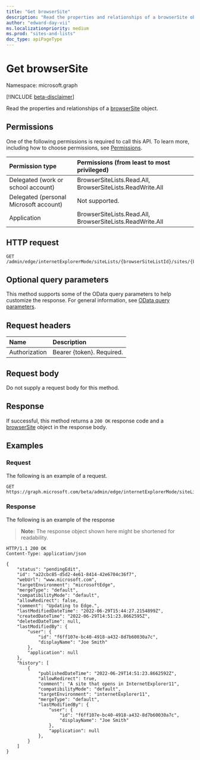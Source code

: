 ```yaml
---
title: "Get browserSite"
description: "Read the properties and relationships of a browserSite object."
author: "edward-day-vii"
ms.localizationpriority: medium
ms.prod: "sites-and-lists"
doc_type: apiPageType
---
```


# Get browserSite
Namespace: microsoft.graph

[!INCLUDE [beta-disclaimer](../../includes/beta-disclaimer.md)]

Read the properties and relationships of a [browserSite](../resources/browsersite.md) object.

## Permissions
One of the following permissions is required to call this API. To learn more, including how to choose permissions, see [Permissions](/graph/permissions-reference).

|Permission type|Permissions (from least to most privileged)|
|:---|:---|
|Delegated (work or school account)|BrowserSiteLists.Read.All, BrowserSiteLists.ReadWrite.All|
|Delegated (personal Microsoft account)|Not supported.|
|Application|BrowserSiteLists.Read.All, BrowserSiteLists.ReadWrite.All|

## HTTP request

<!-- {
  "blockType": "ignored"
}
-->
``` http
GET /admin/edge/internetExplorerMode/siteLists/{browserSiteListId}/sites/{browserSiteId}
```

## Optional query parameters
This method supports some of the OData query parameters to help customize the response. For general information, see [OData query parameters](/graph/query-parameters).

## Request headers
|Name|Description|
|:---|:---|
|Authorization|Bearer {token}. Required.|

## Request body
Do not supply a request body for this method.

## Response

If successful, this method returns a `200 OK` response code and a [browserSite](../resources/browsersite.md) object in the response body.

## Examples

### Request
The following is an example of a request.
<!-- {
  "blockType": "request",
  "name": "get_browsersite"
}
-->
``` http
GET https://graph.microsoft.com/beta/admin/edge/internetExplorerMode/siteLists/{browserSiteListId}/sites/{browserSiteId}
```


### Response
The following is an example of the response
>**Note:** The response object shown here might be shortened for readability.
<!-- {
  "blockType": "response",
  "truncated": true,
  "@odata.type": "microsoft.graph.browserSite"
}
-->
``` http
HTTP/1.1 200 OK
Content-Type: application/json

{
    "status": "pendingEdit",
    "id": "a22cbc85-d5d2-4e61-8414-42e6704c36f7",
    "webUrl": "www.microsoft.com",
    "targetEnvironment": "microsoftEdge",
    "mergeType": "default",
    "compatibilityMode": "default",
    "allowRedirect": false,
    "comment": "Updating to Edge.",
    "lastModifiedDateTime": "2022-06-29T15:44:27.2154899Z",
    "createdDateTime": "2022-06-29T14:51:23.8662595Z",
    "deletedDateTime": null,
    "lastModifiedBy": {
        "user": {
            "id": "f6ff107e-bc40-4918-a432-8d7b60030a7c",
            "displayName": "Joe Smith"
        },
        "application": null
    },
    "history": [
        {
            "publishedDateTime": "2022-06-29T14:51:23.8662592Z",
            "allowRedirect": true,
            "comment": "A site that opens in InternetExplorer11",
            "compatibilityMode": "default",
            "targetEnvironment": "internetExplorer11",
            "mergeType": "default",
            "lastModifiedBy": {
                "user": {
                    "id": "f6ff107e-bc40-4918-a432-8d7b60030a7c",
                    "displayName": "Joe Smith"
                },
                "application": null
            },
        }
    ]
}
```

